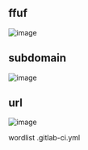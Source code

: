 ## ffuf
![image](https://github.com/user-attachments/assets/4d9b7a70-c0e1-4e7e-a460-c03cb76e7f19)

## subdomain
![image](https://github.com/user-attachments/assets/f08648dc-1d0b-4aff-8e47-c1bc3a779020)

## url
![image](https://github.com/user-attachments/assets/b9dec089-0442-4716-a628-82a6a790b408)


wordlist
.gitlab-ci.yml
